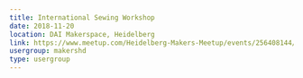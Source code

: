 ```yaml
---
title: International Sewing Workshop
date: 2018-11-20
location: DAI Makerspace, Heidelberg
link: https://www.meetup.com/Heidelberg-Makers-Meetup/events/256408144/
usergroup: makershd
type: usergroup
---
```


